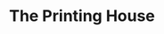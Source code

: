 ---
title: "The Printing House"
url: /vancouver/the-printing-house-thurlow-street/
shop: copyshop
---